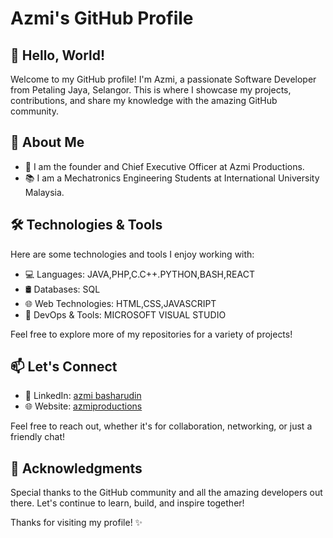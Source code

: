 # Azmi's GitHub Profile

## 👋 Hello, World!

Welcome to my GitHub profile! I'm Azmi, a passionate Software Developer from Petaling Jaya, Selangor. This is where I showcase my projects, contributions, and share my knowledge with the amazing GitHub community.

## 🚀 About Me

- 💼 I am the founder and Chief Executive Officer at Azmi Productions.
- 📚 I am a Mechatronics Engineering Students at International University Malaysia.

  
## 🛠️ Technologies & Tools

Here are some technologies and tools I enjoy working with:

- 💻 Languages: JAVA,PHP,C.C++.PYTHON,BASH,REACT
- 🛢️ Databases: SQL
- 🌐 Web Technologies: HTML,CSS,JAVASCRIPT
- 🔧 DevOps & Tools: MICROSOFT VISUAL STUDIO



Feel free to explore more of my repositories for a variety of projects!


## 📫 Let's Connect

- 💼 LinkedIn: [azmi basharudin](https://www.linkedin.com/in/azmi-basharudin/)
- 🌐 Website: [azmiproductions](https://azmiproductions.com)

Feel free to reach out, whether it's for collaboration, networking, or just a friendly chat!

## 🙏 Acknowledgments

Special thanks to the GitHub community and all the amazing developers out there. Let's continue to learn, build, and inspire together!

Thanks for visiting my profile! ✨
